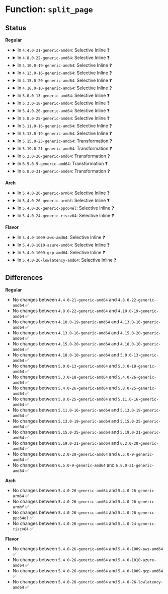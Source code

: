 # Function: <code>split_page</code>

## Status
<b>Regular</b>
<ul>
<li>
<details>
<summary>In <code>4.4.0-21-generic-amd64</code>: Selective Inline ❓</summary>

```c
void split_page(struct page * page, unsigned int order)
```

```json
{
  "name": "split_page",
  "collision_type": "Unique Global",
  "inline_type": "Selective",
  "funcs": [
    {
      "addr": 18446744071580489488,
      "name": "split_page",
      "external": true,
      "loc": "mm/page_alloc.c:2092",
      "file": "mm/page_alloc.c",
      "inline": "not declared, inlined",
      "caller_inline": [
        "mm/page_alloc.c:make_alloc_exact",
        "mm/page_alloc.c:split_free_page"
      ],
      "caller_func": [
        "kernel/events/ring_buffer.c:rb_alloc_aux"
      ]
    }
  ],
  "symbols": [
    {
      "addr": 18446744071580489488,
      "name": "split_page",
      "section": ".text",
      "bind": "STB_GLOBAL",
      "size": 59
    }
  ]
}
```
</details>
</li>
<li>
<details>
<summary>In <code>4.8.0-22-generic-amd64</code>: Selective Inline ❓</summary>

```c
void split_page(struct page * page, unsigned int order)
```

```json
{
  "name": "split_page",
  "collision_type": "Unique Global",
  "inline_type": "Selective",
  "funcs": [
    {
      "addr": 18446744071580586009,
      "name": "split_page",
      "external": true,
      "loc": "mm/page_alloc.c:2458",
      "file": "mm/page_alloc.c",
      "inline": "not declared, inlined",
      "caller_inline": [
        "mm/page_alloc.c:make_alloc_exact"
      ],
      "caller_func": [
        "kernel/events/ring_buffer.c:rb_alloc_aux",
        "mm/compaction.c:map_pages"
      ]
    }
  ],
  "symbols": [
    {
      "addr": 18446744071580573488,
      "name": "split_page",
      "section": ".text",
      "bind": "STB_GLOBAL",
      "size": 59
    }
  ]
}
```
</details>
</li>
<li>
<details>
<summary>In <code>4.10.0-19-generic-amd64</code>: Selective Inline ❓</summary>

```c
void split_page(struct page * page, unsigned int order)
```

```json
{
  "name": "split_page",
  "collision_type": "Unique Global",
  "inline_type": "Selective",
  "funcs": [
    {
      "addr": 18446744071580652981,
      "name": "split_page",
      "external": true,
      "loc": "mm/page_alloc.c:2511",
      "file": "mm/page_alloc.c",
      "inline": "not declared, inlined",
      "caller_inline": [
        "mm/page_alloc.c:make_alloc_exact"
      ],
      "caller_func": [
        "kernel/events/ring_buffer.c:rb_alloc_aux",
        "mm/compaction.c:map_pages"
      ]
    }
  ],
  "symbols": [
    {
      "addr": 18446744071580639920,
      "name": "split_page",
      "section": ".text",
      "bind": "STB_GLOBAL",
      "size": 59
    }
  ]
}
```
</details>
</li>
<li>
<details>
<summary>In <code>4.13.0-16-generic-amd64</code>: Selective Inline ❓</summary>

```c
void split_page(struct page * page, unsigned int order)
```

```json
{
  "name": "split_page",
  "collision_type": "Unique Global",
  "inline_type": "Selective",
  "funcs": [
    {
      "addr": 18446744071580685861,
      "name": "split_page",
      "external": true,
      "loc": "mm/page_alloc.c:2664",
      "file": "mm/page_alloc.c",
      "inline": "not declared, inlined",
      "caller_inline": [
        "mm/page_alloc.c:make_alloc_exact"
      ],
      "caller_func": [
        "kernel/events/ring_buffer.c:rb_alloc_aux",
        "mm/compaction.c:map_pages"
      ]
    }
  ],
  "symbols": [
    {
      "addr": 18446744071580672384,
      "name": "split_page",
      "section": ".text",
      "bind": "STB_GLOBAL",
      "size": 60
    }
  ]
}
```
</details>
</li>
<li>
<details>
<summary>In <code>4.15.0-20-generic-amd64</code>: Selective Inline ❓</summary>

```c
void split_page(struct page * page, unsigned int order)
```

```json
{
  "name": "split_page",
  "collision_type": "Unique Global",
  "inline_type": "Selective",
  "funcs": [
    {
      "addr": 18446744071580768837,
      "name": "split_page",
      "external": true,
      "loc": "mm/page_alloc.c:2731",
      "file": "mm/page_alloc.c",
      "inline": "not declared, inlined",
      "caller_inline": [
        "mm/page_alloc.c:make_alloc_exact"
      ],
      "caller_func": [
        "kernel/events/ring_buffer.c:rb_alloc_aux",
        "mm/compaction.c:map_pages"
      ]
    }
  ],
  "symbols": [
    {
      "addr": 18446744071580757664,
      "name": "split_page",
      "section": ".text",
      "bind": "STB_GLOBAL",
      "size": 60
    }
  ]
}
```
</details>
</li>
<li>
<details>
<summary>In <code>4.18.0-10-generic-amd64</code>: Selective Inline ❓</summary>

```c
void split_page(struct page * page, unsigned int order)
```

```json
{
  "name": "split_page",
  "collision_type": "Unique Global",
  "inline_type": "Selective",
  "funcs": [
    {
      "addr": 18446744071580905069,
      "name": "split_page",
      "external": true,
      "loc": "mm/page_alloc.c:2835",
      "file": "mm/page_alloc.c",
      "inline": "not declared, inlined",
      "caller_inline": [
        "mm/page_alloc.c:make_alloc_exact"
      ],
      "caller_func": [
        "kernel/events/ring_buffer.c:rb_alloc_aux",
        "mm/compaction.c:map_pages"
      ]
    }
  ],
  "symbols": [
    {
      "addr": 18446744071580893760,
      "name": "split_page",
      "section": ".text",
      "bind": "STB_GLOBAL",
      "size": 60
    }
  ]
}
```
</details>
</li>
<li>
<details>
<summary>In <code>5.0.0-13-generic-amd64</code>: Selective Inline ❓</summary>

```c
void split_page(struct page * page, unsigned int order)
```

```json
{
  "name": "split_page",
  "collision_type": "Unique Global",
  "inline_type": "Selective",
  "funcs": [
    {
      "addr": 18446744071580979725,
      "name": "split_page",
      "external": true,
      "loc": "mm/page_alloc.c:2934",
      "file": "mm/page_alloc.c",
      "inline": "not declared, inlined",
      "caller_inline": [
        "mm/page_alloc.c:make_alloc_exact"
      ],
      "caller_func": [
        "kernel/events/ring_buffer.c:rb_alloc_aux",
        "mm/compaction.c:map_pages"
      ]
    }
  ],
  "symbols": [
    {
      "addr": 18446744071580968416,
      "name": "split_page",
      "section": ".text",
      "bind": "STB_GLOBAL",
      "size": 60
    }
  ]
}
```
</details>
</li>
<li>
<details>
<summary>In <code>5.3.0-18-generic-amd64</code>: Selective Inline ❓</summary>

```c
void split_page(struct page * page, unsigned int order)
```

```json
{
  "name": "split_page",
  "collision_type": "Unique Global",
  "inline_type": "Selective",
  "funcs": [
    {
      "addr": 18446744071581402667,
      "name": "split_page",
      "external": true,
      "loc": "mm/page_alloc.c:3110",
      "file": "mm/page_alloc.c",
      "inline": "not declared, inlined",
      "caller_inline": [
        "mm/page_alloc.c:make_alloc_exact"
      ],
      "caller_func": [
        "kernel/events/ring_buffer.c:rb_alloc_aux",
        "mm/compaction.c:split_map_pages"
      ]
    }
  ],
  "symbols": [
    {
      "addr": 18446744071581386128,
      "name": "split_page",
      "section": ".text",
      "bind": "STB_GLOBAL",
      "size": 60
    }
  ]
}
```
</details>
</li>
<li>
<details>
<summary>In <code>5.4.0-26-generic-amd64</code>: Selective Inline ❓</summary>

```c
void split_page(struct page * page, unsigned int order)
```

```json
{
  "name": "split_page",
  "collision_type": "Unique Global",
  "inline_type": "Selective",
  "funcs": [
    {
      "addr": 18446744071581463659,
      "name": "split_page",
      "external": true,
      "loc": "mm/page_alloc.c:3101",
      "file": "mm/page_alloc.c",
      "inline": "not declared, inlined",
      "caller_inline": [
        "mm/page_alloc.c:make_alloc_exact"
      ],
      "caller_func": [
        "kernel/events/ring_buffer.c:rb_alloc_aux",
        "mm/compaction.c:split_map_pages"
      ]
    }
  ],
  "symbols": [
    {
      "addr": 18446744071581447072,
      "name": "split_page",
      "section": ".text",
      "bind": "STB_GLOBAL",
      "size": 60
    }
  ]
}
```
</details>
</li>
<li>
<details>
<summary>In <code>5.8.0-25-generic-amd64</code>: Selective Inline ❓</summary>

```c
void split_page(struct page * page, unsigned int order)
```

```json
{
  "name": "split_page",
  "collision_type": "Unique Global",
  "inline_type": "Selective",
  "funcs": [
    {
      "addr": 18446744071581670211,
      "name": "split_page",
      "external": true,
      "loc": "mm/page_alloc.c:3193",
      "file": "mm/page_alloc.c",
      "inline": "not declared, inlined",
      "caller_inline": [
        "mm/page_alloc.c:make_alloc_exact"
      ],
      "caller_func": [
        "kernel/events/ring_buffer.c:rb_alloc_aux",
        "mm/compaction.c:split_map_pages"
      ]
    }
  ],
  "symbols": [
    {
      "addr": 18446744071581652288,
      "name": "split_page",
      "section": ".text",
      "bind": "STB_GLOBAL",
      "size": 60
    }
  ]
}
```
</details>
</li>
<li>
<details>
<summary>In <code>5.11.0-16-generic-amd64</code>: Selective Inline ❓</summary>

```c
void split_page(struct page * page, unsigned int order)
```

```json
{
  "name": "split_page",
  "collision_type": "Unique Global",
  "inline_type": "Selective",
  "funcs": [
    {
      "addr": 18446744071581717697,
      "name": "split_page",
      "external": true,
      "loc": "mm/page_alloc.c:3293",
      "file": "mm/page_alloc.c",
      "inline": "not declared, inlined",
      "caller_inline": [
        "mm/page_alloc.c:make_alloc_exact"
      ],
      "caller_func": [
        "kernel/events/ring_buffer.c:rb_alloc_aux",
        "mm/compaction.c:split_map_pages"
      ]
    }
  ],
  "symbols": [
    {
      "addr": 18446744071581701888,
      "name": "split_page",
      "section": ".text",
      "bind": "STB_GLOBAL",
      "size": 67
    }
  ]
}
```
</details>
</li>
<li>
<details>
<summary>In <code>5.13.0-19-generic-amd64</code>: Selective Inline ❓</summary>

```c
void split_page(struct page * page, unsigned int order)
```

```json
{
  "name": "split_page",
  "collision_type": "Unique Global",
  "inline_type": "Selective",
  "funcs": [
    {
      "addr": 18446744071581738066,
      "name": "split_page",
      "external": true,
      "loc": "mm/page_alloc.c:3342",
      "file": "mm/page_alloc.c",
      "inline": "not declared, inlined",
      "caller_inline": [
        "mm/page_alloc.c:make_alloc_exact"
      ],
      "caller_func": [
        "kernel/events/ring_buffer.c:rb_alloc_aux",
        "mm/compaction.c:split_map_pages"
      ]
    }
  ],
  "symbols": [
    {
      "addr": 18446744071581723344,
      "name": "split_page",
      "section": ".text",
      "bind": "STB_GLOBAL",
      "size": 67
    }
  ]
}
```
</details>
</li>
<li>
<details>
<summary>In <code>5.15.0-25-generic-amd64</code>: Transformation ❓</summary>

```c
void split_page(struct page * page, unsigned int order)
```

```json
{
  "name": "split_page",
  "collision_type": "Unique Global",
  "inline_type": "No",
  "funcs": [
    {
      "addr": 0,
      "name": "split_page",
      "external": true,
      "loc": "mm/page_alloc.c:3489",
      "file": "mm/page_alloc.c",
      "inline": "seen, unknown",
      "caller_inline": [],
      "caller_func": [
        "kernel/events/ring_buffer.c:rb_alloc_aux",
        "mm/compaction.c:split_map_pages",
        "mm/page_alloc.c:make_alloc_exact"
      ]
    }
  ],
  "symbols": [
    {
      "addr": 18446744071592202510,
      "name": "split_page.cold",
      "section": ".text",
      "bind": "STB_LOCAL",
      "size": 79
    },
    {
      "addr": 18446744071581995824,
      "name": "split_page",
      "section": ".text",
      "bind": "STB_GLOBAL",
      "size": 116
    }
  ]
}
```
</details>
</li>
<li>
<details>
<summary>In <code>5.19.0-21-generic-amd64</code>: Transformation ❓</summary>

```c
void split_page(struct page * page, unsigned int order)
```

```json
{
  "name": "split_page",
  "collision_type": "Unique Global",
  "inline_type": "No",
  "funcs": [
    {
      "addr": 0,
      "name": "split_page",
      "external": true,
      "loc": "mm/page_alloc.c:3522",
      "file": "mm/page_alloc.c",
      "inline": "seen, unknown",
      "caller_inline": [],
      "caller_func": [
        "arch/x86/kernel/sev.c:wakeup_cpu_via_vmgexit",
        "kernel/events/ring_buffer.c:rb_alloc_aux",
        "mm/compaction.c:split_map_pages",
        "mm/vmalloc.c:vm_area_alloc_pages",
        "mm/page_alloc.c:make_alloc_exact",
        "mm/sparse-vmemmap.c:__split_vmemmap_huge_pmd"
      ]
    }
  ],
  "symbols": [
    {
      "addr": 18446744071593979771,
      "name": "split_page.cold",
      "section": ".text",
      "bind": "STB_LOCAL",
      "size": 77
    },
    {
      "addr": 18446744071582419792,
      "name": "split_page",
      "section": ".text",
      "bind": "STB_GLOBAL",
      "size": 120
    }
  ]
}
```
</details>
</li>
<li>
<details>
<summary>In <code>6.2.0-20-generic-amd64</code>: Transformation ❓</summary>

```c
void split_page(struct page * page, unsigned int order)
```

```json
{
  "name": "split_page",
  "collision_type": "Unique Global",
  "inline_type": "No",
  "funcs": [
    {
      "addr": 0,
      "name": "split_page",
      "external": true,
      "loc": "mm/page_alloc.c:3588",
      "file": "mm/page_alloc.c",
      "inline": "seen, unknown",
      "caller_inline": [],
      "caller_func": [
        "arch/x86/kernel/sev.c:wakeup_cpu_via_vmgexit",
        "kernel/events/ring_buffer.c:rb_alloc_aux",
        "mm/compaction.c:split_map_pages",
        "mm/vmalloc.c:__vmalloc_area_node",
        "mm/hugetlb_vmemmap.c:__split_vmemmap_huge_pmd"
      ]
    }
  ],
  "symbols": [
    {
      "addr": 18446744071596035362,
      "name": "split_page.cold",
      "section": ".text",
      "bind": "STB_LOCAL",
      "size": 77
    },
    {
      "addr": 18446744071582925536,
      "name": "split_page",
      "section": ".text",
      "bind": "STB_GLOBAL",
      "size": 120
    }
  ]
}
```
</details>
</li>
<li>
<details>
<summary>In <code>6.5.0-9-generic-amd64</code>: Transformation ❓</summary>

```c
void split_page(struct page * page, unsigned int order)
```

```json
{
  "name": "split_page",
  "collision_type": "Unique Global",
  "inline_type": "No",
  "funcs": [
    {
      "addr": 0,
      "name": "split_page",
      "external": true,
      "loc": "mm/page_alloc.c:2567",
      "file": "mm/page_alloc.c",
      "inline": "seen, unknown",
      "caller_inline": [],
      "caller_func": [
        "arch/x86/kernel/sev.c:wakeup_cpu_via_vmgexit",
        "kernel/events/ring_buffer.c:rb_alloc_aux",
        "mm/compaction.c:split_map_pages",
        "mm/vmalloc.c:__vmalloc_area_node",
        "mm/hugetlb_vmemmap.c:__split_vmemmap_huge_pmd"
      ]
    }
  ],
  "symbols": [
    {
      "addr": 18446744071596557495,
      "name": "split_page.cold",
      "section": ".text",
      "bind": "STB_LOCAL",
      "size": 77
    },
    {
      "addr": 18446744071583141744,
      "name": "split_page",
      "section": ".text",
      "bind": "STB_GLOBAL",
      "size": 120
    }
  ]
}
```
</details>
</li>
<li>
<details>
<summary>In <code>6.8.0-31-generic-amd64</code>: Transformation ❓</summary>

```c
void split_page(struct page * page, unsigned int order)
```

```json
{
  "name": "split_page",
  "collision_type": "Unique Global",
  "inline_type": "No",
  "funcs": [
    {
      "addr": 0,
      "name": "split_page",
      "external": true,
      "loc": "mm/page_alloc.c:2610",
      "file": "mm/page_alloc.c",
      "inline": "seen, unknown",
      "caller_inline": [],
      "caller_func": [
        "arch/x86/kernel/sev.c:wakeup_cpu_via_vmgexit",
        "kernel/events/ring_buffer.c:rb_alloc_aux",
        "mm/compaction.c:split_map_pages",
        "mm/vmalloc.c:__vmalloc_area_node",
        "mm/hugetlb_vmemmap.c:vmemmap_split_pmd"
      ]
    }
  ],
  "symbols": [
    {
      "addr": 18446744071597461794,
      "name": "split_page.cold",
      "section": ".text",
      "bind": "STB_LOCAL",
      "size": 77
    },
    {
      "addr": 18446744071583324992,
      "name": "split_page",
      "section": ".text",
      "bind": "STB_GLOBAL",
      "size": 120
    }
  ]
}
```
</details>
</li>
</ul>
<b>Arch</b>
<ul>
<li>
<details>
<summary>In <code>5.4.0-26-generic-arm64</code>: Selective Inline ❓</summary>

```c
void split_page(struct page * page, unsigned int order)
```

```json
{
  "name": "split_page",
  "collision_type": "Unique Global",
  "inline_type": "Selective",
  "funcs": [
    {
      "addr": 18446603336492871704,
      "name": "split_page",
      "external": true,
      "loc": "mm/page_alloc.c:3101",
      "file": "mm/page_alloc.c",
      "inline": "not declared, inlined",
      "caller_inline": [
        "mm/page_alloc.c:make_alloc_exact"
      ],
      "caller_func": [
        "kernel/events/ring_buffer.c:rb_alloc_aux",
        "mm/compaction.c:split_map_pages",
        "drivers/iommu/dma-iommu.c:iommu_dma_alloc_remap"
      ]
    }
  ],
  "symbols": [
    {
      "addr": 18446603336492853496,
      "name": "split_page",
      "section": ".text",
      "bind": "STB_GLOBAL",
      "size": 92
    }
  ]
}
```
</details>
</li>
<li>
<details>
<summary>In <code>5.4.0-26-generic-armhf</code>: Selective Inline ❓</summary>

```c
void split_page(struct page * page, unsigned int order)
```

```json
{
  "name": "split_page",
  "collision_type": "Unique Global",
  "inline_type": "Selective",
  "funcs": [
    {
      "addr": 3226671104,
      "name": "split_page",
      "external": true,
      "loc": "mm/page_alloc.c:3101",
      "file": "mm/page_alloc.c",
      "inline": "not declared, inlined",
      "caller_inline": [
        "mm/page_alloc.c:make_alloc_exact"
      ],
      "caller_func": [
        "arch/arm/mm/dma-mapping.c:arm_iommu_alloc_attrs",
        "kernel/events/ring_buffer.c:rb_alloc_aux",
        "mm/compaction.c:split_map_pages"
      ]
    }
  ],
  "symbols": [
    {
      "addr": 3226654056,
      "name": "split_page",
      "section": ".text",
      "bind": "STB_GLOBAL",
      "size": 68
    }
  ]
}
```
</details>
</li>
<li>
<details>
<summary>In <code>5.4.0-26-generic-ppc64el</code>: Selective Inline ❓</summary>

```c
void split_page(struct page * page, unsigned int order)
```

```json
{
  "name": "split_page",
  "collision_type": "Unique Global",
  "inline_type": "Selective",
  "funcs": [
    {
      "addr": 13835058055286264640,
      "name": "split_page",
      "external": true,
      "loc": "mm/page_alloc.c:3101",
      "file": "mm/page_alloc.c",
      "inline": "not declared, inlined",
      "caller_inline": [
        "mm/page_alloc.c:make_alloc_exact"
      ],
      "caller_func": [
        "kernel/events/ring_buffer.c:rb_alloc_aux",
        "mm/compaction.c:split_map_pages"
      ]
    }
  ],
  "symbols": [
    {
      "addr": 13835058055286241520,
      "name": "split_page",
      "section": ".text",
      "bind": "STB_GLOBAL",
      "size": 84
    }
  ]
}
```
</details>
</li>
<li>
<details>
<summary>In <code>5.4.0-24-generic-riscv64</code>: Selective Inline ❓</summary>

```c
void split_page(struct page * page, unsigned int order)
```

```json
{
  "name": "split_page",
  "collision_type": "Unique Global",
  "inline_type": "Selective",
  "funcs": [
    {
      "addr": 18446743936272814904,
      "name": "split_page",
      "external": true,
      "loc": "mm/page_alloc.c:3101",
      "file": "mm/page_alloc.c",
      "inline": "not declared, inlined",
      "caller_inline": [
        "mm/page_alloc.c:make_alloc_exact"
      ],
      "caller_func": [
        "kernel/events/ring_buffer.c:rb_alloc_aux",
        "mm/compaction.c:split_map_pages"
      ]
    }
  ],
  "symbols": [
    {
      "addr": 18446743936272801060,
      "name": "split_page",
      "section": ".text",
      "bind": "STB_GLOBAL",
      "size": 80
    }
  ]
}
```
</details>
</li>
</ul>
<b>Flavor</b>
<ul>
<li>
<details>
<summary>In <code>5.4.0-1009-aws-amd64</code>: Selective Inline ❓</summary>

```c
void split_page(struct page * page, unsigned int order)
```

```json
{
  "name": "split_page",
  "collision_type": "Unique Global",
  "inline_type": "Selective",
  "funcs": [
    {
      "addr": 18446744071581432507,
      "name": "split_page",
      "external": true,
      "loc": "mm/page_alloc.c:3101",
      "file": "mm/page_alloc.c",
      "inline": "not declared, inlined",
      "caller_inline": [
        "mm/page_alloc.c:make_alloc_exact"
      ],
      "caller_func": [
        "kernel/events/ring_buffer.c:rb_alloc_aux",
        "mm/compaction.c:split_map_pages"
      ]
    }
  ],
  "symbols": [
    {
      "addr": 18446744071581415920,
      "name": "split_page",
      "section": ".text",
      "bind": "STB_GLOBAL",
      "size": 60
    }
  ]
}
```
</details>
</li>
<li>
<details>
<summary>In <code>5.4.0-1010-azure-amd64</code>: Selective Inline ❓</summary>

```c
void split_page(struct page * page, unsigned int order)
```

```json
{
  "name": "split_page",
  "collision_type": "Unique Global",
  "inline_type": "Selective",
  "funcs": [
    {
      "addr": 18446744071581374923,
      "name": "split_page",
      "external": true,
      "loc": "mm/page_alloc.c:3101",
      "file": "mm/page_alloc.c",
      "inline": "not declared, inlined",
      "caller_inline": [
        "mm/page_alloc.c:make_alloc_exact"
      ],
      "caller_func": [
        "kernel/events/ring_buffer.c:rb_alloc_aux",
        "mm/compaction.c:split_map_pages"
      ]
    }
  ],
  "symbols": [
    {
      "addr": 18446744071581358432,
      "name": "split_page",
      "section": ".text",
      "bind": "STB_GLOBAL",
      "size": 60
    }
  ]
}
```
</details>
</li>
<li>
<details>
<summary>In <code>5.4.0-1009-gcp-amd64</code>: Selective Inline ❓</summary>

```c
void split_page(struct page * page, unsigned int order)
```

```json
{
  "name": "split_page",
  "collision_type": "Unique Global",
  "inline_type": "Selective",
  "funcs": [
    {
      "addr": 18446744071581423707,
      "name": "split_page",
      "external": true,
      "loc": "mm/page_alloc.c:3101",
      "file": "mm/page_alloc.c",
      "inline": "not declared, inlined",
      "caller_inline": [
        "mm/page_alloc.c:make_alloc_exact"
      ],
      "caller_func": [
        "kernel/events/ring_buffer.c:rb_alloc_aux",
        "mm/compaction.c:split_map_pages"
      ]
    }
  ],
  "symbols": [
    {
      "addr": 18446744071581407120,
      "name": "split_page",
      "section": ".text",
      "bind": "STB_GLOBAL",
      "size": 60
    }
  ]
}
```
</details>
</li>
<li>
<details>
<summary>In <code>5.4.0-26-lowlatency-amd64</code>: Selective Inline ❓</summary>

```c
void split_page(struct page * page, unsigned int order)
```

```json
{
  "name": "split_page",
  "collision_type": "Unique Global",
  "inline_type": "Selective",
  "funcs": [
    {
      "addr": 18446744071581488155,
      "name": "split_page",
      "external": true,
      "loc": "mm/page_alloc.c:3101",
      "file": "mm/page_alloc.c",
      "inline": "not declared, inlined",
      "caller_inline": [
        "mm/page_alloc.c:make_alloc_exact"
      ],
      "caller_func": [
        "kernel/events/ring_buffer.c:rb_alloc_aux",
        "mm/compaction.c:split_map_pages"
      ]
    }
  ],
  "symbols": [
    {
      "addr": 18446744071581471216,
      "name": "split_page",
      "section": ".text",
      "bind": "STB_GLOBAL",
      "size": 60
    }
  ]
}
```
</details>
</li>
</ul>

## Differences
<b>Regular</b>
<ul>
<li>
No changes between <code>4.4.0-21-generic-amd64</code> and <code>4.8.0-22-generic-amd64</code> ✅
</li>
<li>
No changes between <code>4.8.0-22-generic-amd64</code> and <code>4.10.0-19-generic-amd64</code> ✅
</li>
<li>
No changes between <code>4.10.0-19-generic-amd64</code> and <code>4.13.0-16-generic-amd64</code> ✅
</li>
<li>
No changes between <code>4.13.0-16-generic-amd64</code> and <code>4.15.0-20-generic-amd64</code> ✅
</li>
<li>
No changes between <code>4.15.0-20-generic-amd64</code> and <code>4.18.0-10-generic-amd64</code> ✅
</li>
<li>
No changes between <code>4.18.0-10-generic-amd64</code> and <code>5.0.0-13-generic-amd64</code> ✅
</li>
<li>
No changes between <code>5.0.0-13-generic-amd64</code> and <code>5.3.0-18-generic-amd64</code> ✅
</li>
<li>
No changes between <code>5.3.0-18-generic-amd64</code> and <code>5.4.0-26-generic-amd64</code> ✅
</li>
<li>
No changes between <code>5.4.0-26-generic-amd64</code> and <code>5.8.0-25-generic-amd64</code> ✅
</li>
<li>
No changes between <code>5.8.0-25-generic-amd64</code> and <code>5.11.0-16-generic-amd64</code> ✅
</li>
<li>
No changes between <code>5.11.0-16-generic-amd64</code> and <code>5.13.0-19-generic-amd64</code> ✅
</li>
<li>
No changes between <code>5.13.0-19-generic-amd64</code> and <code>5.15.0-25-generic-amd64</code> ✅
</li>
<li>
No changes between <code>5.15.0-25-generic-amd64</code> and <code>5.19.0-21-generic-amd64</code> ✅
</li>
<li>
No changes between <code>5.19.0-21-generic-amd64</code> and <code>6.2.0-20-generic-amd64</code> ✅
</li>
<li>
No changes between <code>6.2.0-20-generic-amd64</code> and <code>6.5.0-9-generic-amd64</code> ✅
</li>
<li>
No changes between <code>6.5.0-9-generic-amd64</code> and <code>6.8.0-31-generic-amd64</code> ✅
</li>
</ul>
<b>Arch</b>
<ul>
<li>
No changes between <code>5.4.0-26-generic-amd64</code> and <code>5.4.0-26-generic-arm64</code> ✅
</li>
<li>
No changes between <code>5.4.0-26-generic-amd64</code> and <code>5.4.0-26-generic-armhf</code> ✅
</li>
<li>
No changes between <code>5.4.0-26-generic-amd64</code> and <code>5.4.0-26-generic-ppc64el</code> ✅
</li>
<li>
No changes between <code>5.4.0-26-generic-amd64</code> and <code>5.4.0-24-generic-riscv64</code> ✅
</li>
</ul>
<b>Flavor</b>
<ul>
<li>
No changes between <code>5.4.0-26-generic-amd64</code> and <code>5.4.0-1009-aws-amd64</code> ✅
</li>
<li>
No changes between <code>5.4.0-26-generic-amd64</code> and <code>5.4.0-1010-azure-amd64</code> ✅
</li>
<li>
No changes between <code>5.4.0-26-generic-amd64</code> and <code>5.4.0-1009-gcp-amd64</code> ✅
</li>
<li>
No changes between <code>5.4.0-26-generic-amd64</code> and <code>5.4.0-26-lowlatency-amd64</code> ✅
</li>
</ul>
